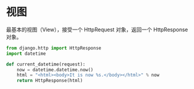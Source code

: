 # 视图

最基本的视图（View），接受一个 HttpRequest 对象，返回一个 HttpResponse 对象。

```python
from django.http import HttpResponse
import datetime

def current_datetime(request):
    now = datetime.datetime.now()
    html = "<html><body>It is now %s.</body></html>" % now
    return HttpResponse(html)
```
